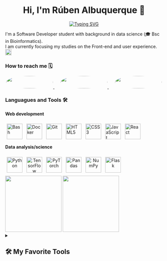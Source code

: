 <h1 align="center">
  Hi, I'm Rúben Albuquerque 👋
</h1>

<!-- **` Software Developer (Data Scientist / Web Developer) `** -->
<p align="center">
  <!-- Typing SVG by DenverCoder1 - https://github.com/DenverCoder1/readme-typing-svg -->
<!--   https://readme-typing-svg.demolab.com/demo/ -->
  <a href="">
    <a href="https://git.io/typing-svg"><img src="https://readme-typing-svg.demolab.com?font=Fira+Code&weight=100&size=30&duration=2000&pause=1000&color=FFFFFFF6&background=03030331&center=true&vCenter=true&width=550&lines=Data+Scientist+and+Web+Developer;Experienced+with+Tensorflow;Passionate+about+React+and+Django;Always+learning+new+things" alt="Typing SVG" /></a>
  </a>
</p>

I'm a Software Developer student with background in data science (🎓 Bsc in Bioinformatics). <br /> 
I am currently focusing my studies on the Front-end and user experience. <img alt="React" width="20px" src="https://cdn.jsdelivr.net/gh/devicons/devicon/icons/react/react-original.svg" />


<!-- ### Connect with me: -->
### How to reach me 🗓 
<p align="center">
  <a href="https://www.linkedin.com/in/rubenAlbuquerque/" target="_blank">
    <img src="https://img.shields.io/badge/LinkedIn-0077B5?style=for-the-badge&logo=linkedin&logoColor=white" target="_blank" style="border-radius: 50%; width: 150px; height: 40px;">
  </a>&nbsp;&nbsp;&nbsp;&nbsp;
  
  <a href="mailto:" target="_blank">
    <img src="https://img.shields.io/badge/Gmail-D14836?style=for-the-badge&logo=gmail&logoColor=white" target="_blank" style="border-radius: 50%; width: 150px; height: 40px;">
  </a>&nbsp;&nbsp;&nbsp;&nbsp;

  <a href="https://www.linkedin.com/in/rubenAlbuquerque/" target="_blank">
    <img src="https://img.shields.io/badge/website-000000?style=for-the-badge&logo=About.me&logoColor=white" target="_blank" style="border-radius: 50%; width: 150px; height: 40px;">
  </a>
</p>


<!-- Languagues and Tools
📍 -->

### Languagues and Tools 🛠️
#### Web development
<!-- web development: html, css, javascript, react,Tailwind , boostrap django, sqlLite , Flutter-->
<!-- Data analysis/science: python, tensorflow, PyTorch, pandas, matplotlib,  -->
<!-- PySpark, Scikit-learn, TensorFlow, Pandas, NumPy, Matplotlib, Seaborn  -->
<!-- Others: Git, Docker, bash, figma, Pytest  -->
<!-- django-plain.svg -->
<div>
  <img align="left" alt="Bash" width="50px" style="padding: 5px;" src="https://cdn.jsdelivr.net/gh/devicons/devicon/icons/bash/bash-original.svg" />
  <img align="left" alt="Docker" width="50px" style="padding: 5px;" src="https://cdn.jsdelivr.net/gh/devicons/devicon/icons/docker/docker-original.svg" />
  <img align="left" alt="Git" width="50px" style="padding: 5px;" src="https://cdn.jsdelivr.net/gh/devicons/devicon/icons/git/git-original.svg" />
  <img align="left" alt="HTML5" width="50px" style="padding: 5px;" src="https://cdn.jsdelivr.net/gh/devicons/devicon/icons/html5/html5-original.svg" />
  
  
  <img align="left" alt="CSS3" width="50px" style="padding: 5px;" src="https://cdn.jsdelivr.net/gh/devicons/devicon/icons/css3/css3-original.svg" />
  <img align="left" alt="JavaScript" width="50px" style="padding: 5px;" src="https://cdn.jsdelivr.net/gh/devicons/devicon/icons/javascript/javascript-original.svg" />
  <img align="left" alt="React" width="50px" style="padding: 5px;" src="https://cdn.jsdelivr.net/gh/devicons/devicon/icons/react/react-original.svg" />
<!--   <img align="left" alt="Python" width="50px" style="padding: 5px;" src="https://cdn.jsdelivr.net/gh/devicons/devicon/icons/python/python-original.svg" /> -->
<!--   <img align="left" alt="Django" width="50px" style="padding: 5px;" src="https://cdn.jsdelivr.net/gh/devicons/devicon/icons/django/django-original.svg " /> -->
</div>

<br /><br /><br />

#### Data analysis/science
<div align="center">
    <img align="left" alt="Python" width="50px" style="padding: 5px;" src="https://cdn.jsdelivr.net/gh/devicons/devicon/icons/python/python-original.svg" />
<!--   <img align="left" alt="Flask" width="50px" style="padding: 5px;" src="https://cdn.jsdelivr.net/gh/devicons/devicon/icons/flask/flask-original.svg" /> -->
  <img align="left" alt="TensorFlow" width="50px" style="padding: 5px;" src="https://cdn.jsdelivr.net/gh/devicons/devicon/icons/tensorflow/tensorflow-original.svg" />
  <img align="left" alt="PyTorch" width="50px" style="padding: 5px;" src="https://cdn.jsdelivr.net/gh/devicons/devicon/icons/pytorch/pytorch-original.svg" />
  <img align="left" alt="Pandas" width="50px" style="padding: 5px;" src="https://cdn.jsdelivr.net/gh/devicons/devicon/icons/pandas/pandas-original.svg" />
  <img align="left" alt="NumPy" width="50px" style="padding: 5px;" src="https://cdn.jsdelivr.net/gh/devicons/devicon/icons/numpy/numpy-original.svg" />
<!--   <img align="left" alt="Seaborn" width="50px" style="padding: 5px;" src="https://cdn.jsdelivr.net/gh/devicons/devicon/icons/seaborn/seaborn-original.svg" /> -->
  <img align="left" alt="Flask" width="50px" style="padding: 5px;" src="https://cdn.jsdelivr.net/gh/devicons/devicon/icons/flask/flask-original.svg" />
</div>

<br /> <br /><br /> 

<div >
  <a href="https://github.com/rubenAlbuquerque"></a>
  <img height="180em" src="https://github-readme-stats.vercel.app/api?username=rubenAlbuquerque&show_icons=true&theme=dark"/>
  <img height="180em" src="https://github-readme-stats.vercel.app/api/top-langs/?username=rubenAlbuquerque&layout=compact&langs_count=7&theme=dark&hide_progress=true"/>
</div>


<details> 
  <summary><h2>🛠️ My Favorite Tools</h2></summary>
  <!-- Some badges are from https://github.com/Ileriayo/markdown-badges -->

  <h3>👨‍💻 Programming and Markup Languages</h3>

  <p>
      <a href="https://github.com/search?q=user%3ADenverCoder1+language%3Aassembly"><img alt="MIPS Assembly" src="https://custom-icon-badges.demolab.com/badge/Assembly-525252.svg?logo=asm-hex&logoColor=white"></a>
      <a href="https://github.com/search?q=user%3ADenverCoder1+language%3Abash"><img alt="Bash" src="https://img.shields.io/badge/Bash-121011.svg?logo=gnu-bash&logoColor=white"></a>
      <a href="https://github.com/search?q=user%3ADenverCoder1+language%3Ac"><img alt="C" src="https://custom-icon-badges.demolab.com/badge/C-03599C.svg?logo=c-in-hexagon&logoColor=white"></a>
      <a href="https://github.com/search?q=user%3ADenverCoder1+language%3Acpp"><img alt="C++" src="https://custom-icon-badges.demolab.com/badge/C++-9C033A.svg?logo=cpp2&logoColor=white"></a>
      <a href="https://github.com/search?q=user%3ADenverCoder1+language%3Acsharp"><img alt="C#" src="https://custom-icon-badges.demolab.com/badge/C%23-68217A.svg?logo=cs2&logoColor=white"></a>
      <a href="https://github.com/search?q=user%3ADenverCoder1+language%3Aceylon"><img alt="Ceylon" src="https://custom-icon-badges.demolab.com/badge/Ceylon-E39842.svg?logo=ceylon&logoColor=white"></a>
      <a href="https://github.com/search?q=user%3ADenverCoder1+language%3Acss"><img alt="CSS" src="https://img.shields.io/badge/CSS-1572B6.svg?logo=css3&logoColor=white"></a>
      <a href="https://github.com/search?q=user%3ADenverCoder1+language%3Ags"><img alt="Google Apps Script" src="https://custom-icon-badges.demolab.com/badge/Google%20Apps%20Script-02569B.svg?logo=gs&logoColor=white"></a>
      <a href="https://github.com/search?q=user%3ADenverCoder1+language%3Ahtml"><img alt="HTML" src="https://img.shields.io/badge/HTML-E34F26.svg?logo=html5&logoColor=white"></a>
      <a href="https://github.com/search?q=user%3ADenverCoder1+language%3Ajava"><img alt="Java" src="https://custom-icon-badges.demolab.com/badge/Java-007396.svg?logo=java&logoColor=white"></a>
      <a href="https://github.com/search?q=user%3ADenverCoder1+language%3Ajavascript"><img alt="JavaScript" src="https://img.shields.io/badge/JavaScript-F7DF1E.svg?logo=javascript&logoColor=black"></a>
      <a href="https://github.com/search?q=user%3ADenverCoder1+language%3Atex"><img alt="LaTeX" src="https://img.shields.io/badge/LaTeX-008080.svg?logo=LaTeX&logoColor=white"></a>
      <a href="https://github.com/search?q=user%3ADenverCoder1+language%3Amarkdown"><img alt="Markdown" src="https://img.shields.io/badge/Markdown-000000.svg?logo=markdown&logoColor=white"></a>
      <a href="https://github.com/search?q=user%3ADenverCoder1+language%3Ajavascript"><img alt="Node.js" src="https://img.shields.io/badge/Node.js-43853D.svg?logo=node.js&logoColor=white"></a>
      <a href="https://github.com/search?q=user%3ADenverCoder1+language%3Aphp"><img alt="PHP" src="https://img.shields.io/badge/PHP-777BB4.svg?logo=php&logoColor=white"></a>
      <a href="https://github.com/search?q=user%3ADenverCoder1+language%3Aprolog"><img alt="Prolog" src="https://custom-icon-badges.demolab.com/badge/Prolog-E61B23.svg?logo=swi-prolog&logoColor=white"></a>
      <a href="https://github.com/search?q=user%3ADenverCoder1+language%3Apython"><img alt="Python" src="https://img.shields.io/badge/Python-14354C.svg?logo=python&logoColor=white"></a>
      <a href="https://github.com/search?q=user%3ADenverCoder1+language%3Ar"><img alt="R" src="https://img.shields.io/badge/R-276DC3.svg?logo=r&logoColor=white"></a>
      <a href="https://github.com/search?q=user%3ADenverCoder1+language%3Arst"><img alt="Restructured Text" src="https://img.shields.io/badge/Restructured Text-3a4148.svg?logo=readthedocs&logoColor=white"></a>
      <a href="https://github.com/search?q=user%3ADenverCoder1+language%3Ascratch"><img alt="Scratch" src="https://img.shields.io/badge/Scratch-4D97FF.svg?logo=scratch&logoColor=white"></a>
      <a href="https://github.com/search?q=user%3ADenverCoder1+language%3Asql"><img alt="SQL" src="https://custom-icon-badges.demolab.com/badge/SQL-025E8C.svg?logo=database&logoColor=white"></a>
      <a href="https://github.com/search?q=user%3ADenverCoder1+language%3Asvg"><img alt="SVG+XML" src="https://img.shields.io/badge/SVG%2BXML-e0982c.svg?logo=svg&logoColor=white"></a>
      <a href="https://github.com/search?q=user%3ADenverCoder1+language%3AtypeScript"><img alt="TypeScript" src="https://img.shields.io/badge/TypeScript-007ACC.svg?logo=typescript&logoColor=white"></a>
  </p>

  <h3>🧰 Frameworks and Libraries</h3>

  <p>
      <a href="#"><img alt="Arduino" src="https://img.shields.io/badge/-Arduino-00979D?logo=Arduino&logoColor=white"></a>
      <a href="#"><img alt="BlissfulJS" src="https://custom-icon-badges.demolab.com/badge/Bliss.js-3dacc2.svg?logo=bliss&logoColor=white"></a>
      <a href="#"><img alt="Bootstrap" src="https://img.shields.io/badge/Bootstrap-7952B3.svg?logo=bootstrap&logoColor=white"></a>
      <a href="#"><img alt="Cordova" src="https://img.shields.io/badge/-Cordova-E8E8E8?logo=apache-cordova&logoColor=black"></a>
      <a href="#"><img alt="Discord.py" src="https://custom-icon-badges.demolab.com/badge/Discord.py-0d1620.svg?logo=dpy"></a>
      <a href="#"><img alt="Electron" src="https://img.shields.io/badge/Electron-20232e.svg?logo=electron&logoColor=white"></a>
      <a href="#"><img alt="Express.js" src="https://img.shields.io/badge/Express.js-404d59.svg?logo=express&logoColor=white"></a>
      <a href="#"><img alt="Flask" src="https://img.shields.io/badge/Flask-000000.svg?logo=flask&logoColor=white"></a>
      <a href="#"><img alt="GitHub Actions" src="https://img.shields.io/badge/GitHub%20Actions-2671E5.svg?logo=github%20actions&logoColor=white"></a>
      <a href"#"><img alt="Gunicorn" src="https://img.shields.io/badge/-Gunicorn-499848.svg?logo=gunicorn&logoColor=white"></a>
      <a href="#"><img alt="JUnit" src="https://custom-icon-badges.demolab.com/badge/JUnit-25A162.svg?logo=check-circle&logoColor=white"></a>
      <a href="#"><img alt="Material Design" src="https://img.shields.io/badge/Material%20Design-0081CB.svg?logo=material-design&logoColor=white"></a>
      <a href="#"><img alt="Nextcord" src="https://custom-icon-badges.demolab.com/badge/Nextcord-0d1620.svg?logo=nextcord"></a>
      <a href="#"><img alt="NumPy" src="https://img.shields.io/badge/Numpy-013243.svg?logo=numpy&logoColor=white"></a>
      <a href="#"><img alt="Pandas" src="https://img.shields.io/badge/Pandas-150458.svg?logo=pandas&logoColor=white"></a>
      <a href="#"><img alt="PHPUnit" src="https://custom-icon-badges.demolab.com/badge/PHPUnit-366488.svg?logo=test-tube&logoColor=white"></a>
      <a href="#"><img alt="Praw" src="https://custom-icon-badges.demolab.com/badge/Praw-ff3c0c.svg?logo=praw"></a>
      <a href="#"><img alt="Pytest" src="https://img.shields.io/badge/Pytest-0A9EDC.svg?logo=pytest&logoColor=white"></a>
      <a href="#"><img alt="React" src="https://img.shields.io/badge/React-20232a.svg?logo=react&logoColor=%2361DAFB"></a>
      <a href="#"><img alt="Slim" src="https://custom-icon-badges.demolab.com/badge/Slim-74a045.svg?logo=slim-php"></a>
      <a href="#"><img alt="Symfony" src="https://img.shields.io/badge/Symfony-111111.svg?logo=symfony&logoColor=white"></a>
      <a href="#"><img alt="SymPy" src="https://img.shields.io/badge/Sympy-3B5526.svg?logo=sympy&logoColor=white"></a>
      <a href="#"><img alt="TensorFlow" src="https://img.shields.io/badge/TensorFlow-FF6F00.svg?logo=TensorFlow&logoColor=white"></a>
      <a href="#"><img alt="Wordpress" src="https://img.shields.io/badge/Wordpress-21759B?logo=wordpress&logoColor=white"></a>
      <a href="#"><img alt="WPF (.Net)" src="https://img.shields.io/badge/WPF-5C2D91?logo=.net&logoColor=white"></a>
  </p>

  <h3>🗄️ Databases and Cloud Hosting</h3>

  <p>
      <a href="#"><img alt="GitHub Pages" src="https://img.shields.io/badge/GitHub%20Pages-327FC7.svg?logo=github&logoColor=white"></a>
      <a href="#"><img alt="Heroku" src="https://img.shields.io/badge/Heroku-430098.svg?logo=heroku&logoColor=white"></a>
      <a href="#"><img alt="MongoDB" src ="https://img.shields.io/badge/MongoDB-4ea94b.svg?logo=mongodb&logoColor=white"></a>
      <a href="#"><img alt="MySQL" src="https://img.shields.io/badge/MySQL-00f.svg?logo=mysql&logoColor=white"></a>
      <a href="#"><img alt="Notion" src="https://img.shields.io/badge/Notion-010101.svg?logo=notion&logoColor=white"></a>
      <a href="#"><img alt="Oracle" src ="https://img.shields.io/badge/Oracle-F00000.svg?logo=oracle&logoColor=white"></a>
      <a href="#"><img alt="PostgreSQL" src ="https://img.shields.io/badge/PostgreSQL-316192.svg?logo=postgresql&logoColor=white"></a>
      <a href="#"><img alt="Render" src="https://img.shields.io/badge/Render-00979D.svg?logo=render&logoColor=white"></a>
      <a href="#"><img alt="Repl.it" src="https://img.shields.io/badge/Repl.it-0D101E.svg?logo=Replit&logoColor=white"></a>
      <a href="#"><img alt="SQLite" src ="https://img.shields.io/badge/SQLite-07405e.svg?logo=sqlite&logoColor=white"></a>
      <a href="#"><img alt="Vercel" src="https://img.shields.io/badge/Vercel-000000.svg?logo=vercel&logoColor=white"></a>
  </p>

  <h3>💻 Software and Tools</h3>

  <p>
      <a href="#"><img alt="Adobe" src="https://img.shields.io/badge/Adobe-FF0000.svg?logo=adobe&logoColor=white"></a>
      <a href="#"><img alt="Android" src="https://img.shields.io/badge/Android-3DDC84?logo=android&logoColor=white"></a>
      <a href="#"><img alt="Android Studio" src="https://img.shields.io/badge/Android%20Studio-008678.svg?logo=android-studio&logoColor=white"></a>
      <a href="#"><img alt="Arch Linux" src="https://img.shields.io/badge/Arch%20Linux-1793D1.svg?logo=arch-linux&logoColor=white"></a>
      <a href="#"><img alt="Audacity" src="https://img.shields.io/badge/-Audacity-0000CC?logo=audacity&logoColor=white"></a>
      <a href="#"><img alt="Bitwarden" src="https://img.shields.io/badge/-Bitwarden-175DDC?logo=bitwarden&logoColor=white"></a>
      <a href="#"><img alt="Brave" src="https://img.shields.io/badge/-Brave-FB542B?logo=brave&logoColor=white"></a>
      <a href="#"><img alt="Construct 3" src="https://img.shields.io/badge/Construct%203-00b56a.svg?logo=construct-3&logoColor=white"></a>
      <a href="#"><img alt="Dark Reader" src="https://img.shields.io/badge/-Dark%20Reader-141E24?logo=dark-reader&logoColor=white"></a>
      <a href="#"><img alt="Dbeaver" src="https://custom-icon-badges.demolab.com/badge/-Dbeaver-372923?logo=dbeaver-mono&logoColor=white"></a>
      <a href="#"><img alt="Discord" src="https://img.shields.io/badge/-Discord-5865F2.svg?logo=discord&logoColor=white"></a>
      <a href="#"><img alt="Git" src="https://img.shields.io/badge/Git-F05033.svg?logo=git&logoColor=white"></a>
      <a href="#"><img alt="GitHub Desktop" src="https://img.shields.io/badge/GitHub%20Desktop-8034A9.svg?logo=github&logoColor=white"></a>
      <a href="#"><img alt="Google Sheets" src="https://img.shields.io/badge/Sheets-34A853.svg?logo=google%20sheets&logoColor=white"></a>
      <a href="#"><img alt="Inkscape" src="https://img.shields.io/badge/Inkscape-000000?logo=Inkscape&logoColor=white"></a>
      <a href="#"><img alt="Jupyter" src="https://img.shields.io/badge/Jupyter-F37626.svg?logo=Jupyter&logoColor=white"></a>
      <a href="#"><img alt="OBS Studio" src="https://img.shields.io/badge/-OBS-302E31?logo=obs-studio&logoColor=white"></a>
      <a href="#"><img alt="Photopea" src="https://img.shields.io/badge/Photopea-18A497?logo=photopea&logoColor=white"></a>
      <a href="#"><img alt="Postman" src="https://img.shields.io/badge/Postman-FF6C37?logo=postman&logoColor=white"></a>
      <a href="#"><img alt="SonarLint" src="https://img.shields.io/badge/-SonarLint-CB2029?logo=sonarlint&logoColor=white"></a>
      <a href="#"><img alt="Stack Overflow" src="https://img.shields.io/badge/-Stack%20Overflow-FE7A16?logo=stack-overflow&logoColor=white"></a>
      <a href="#"><img alt="Visual Studio Code" src="https://img.shields.io/badge/Visual%20Studio%20Code-0078d7.svg?logo=visual-studio-code&logoColor=white"></a>
  </p>
</details>



<!--

**rubenAlbuquerque/rubenAlbuquerque** is a ✨ _special_ ✨ repository because its `README.md` (this file) appears on your GitHub profile.

Here are some ideas to get you started:

- 🔭 I’m currently working on ...
- 🌱 I’m currently learning ...
- 👯 I’m looking to collaborate on ...
- 🤔 I’m looking for help with ...
- 💬 Ask me about ...
- 📫 How to reach me: ...
- 😄 Pronouns: ...
- ⚡ Fun fact: ...


# Meu Perfil do GitHub

![Avatar](https://example.com/avatar.png)

## Sobre Mim

Olá! Eu sou um desenvolvedor entusiasmado com uma paixão por código limpo e soluções inovadoras.

## Habilidades

- Linguagem de Programação: JavaScript, Python
- Frameworks: React, Node.js
- Bancos de Dados: MongoDB, PostgreSQL
- Ferramentas de Controle de Versão: Git, GitHub

## Projetos Destacados

- [Projeto 1](https://github.com/seu-usuario/projeto1)
- [Projeto 2](https://github.com/seu-usuario/projeto2)

## Contribuições

- [Repositório 1](https://github.com/organizacao/repo1)
- [Repositório 2](https://github.com/organizacao/repo2)

## Contato

- Email: seuemail@example.com
- LinkedIn: [Seu Nome](https://www.linkedin.com/in/seu-nome)
-->






